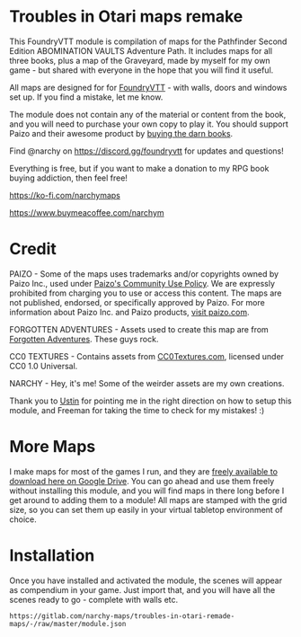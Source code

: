 # Troubles in Otari maps remake

This FoundryVTT module is compilation of maps for the Pathfinder Second Edition ABOMINATION VAULTS Adventure Path. It includes maps for all three books, plus a map of the Graveyard, made by myself for my own game - but shared with everyone in the hope that you will find it useful.

All maps are designed for for [FoundryVTT](https://foundryvtt.com/) - with walls, doors and windows set up. If you find a mistake, let me know. 

The module does not contain any of the material or content from the book, and you will need to purchase your own copy to play it. You should support Paizo and their awesome product by [buying the darn books](https://paizo.com/products/btq026k1/discuss?Pathfinder-Adventure-Troubles-in-Otari).

Find @narchy on https://discord.gg/foundryvtt for updates and questions!

Everything is free, but if you want to make a donation to my RPG book buying addiction, then feel free!

https://ko-fi.com/narchymaps

https://www.buymeacoffee.com/narchym

# Credit

PAIZO - Some of the maps uses trademarks and/or copyrights owned by Paizo Inc., used under [Paizo's Community Use Policy](https://www.paizo.com/communityuse). We are expressly prohibited from charging you to use or access this content. The maps are not published, endorsed, or specifically approved by Paizo. For more information about Paizo Inc. and Paizo products, [visit paizo.com](http://www.paizo.com).

FORGOTTEN ADVENTURES - Assets used to create this map are from [Forgotten Adventures](https://www.forgotten-adventures.net/info/). These guys rock.

CC0 TEXTURES - Contains assets from [CC0Textures.com](https://www.CC0Textures.com), licensed under CC0 1.0 Universal.

NARCHY - Hey, it's me! Some of the weirder assets are my own creations.

Thank you to [Ustin](https://gitlab.com/Ustin/) for pointing me in the right direction on how to setup this module, and Freeman for taking the time to check for my mistakes! :)

# More Maps

I make maps for most of the games I run, and they are [freely available to download here on Google Drive](https://drive.google.com/drive/folders/1x9nvVv0a54C1ecSoGtqDOaxoWVA8UJ5T?usp=sharing). You can go ahead and use them freely without installing this module, and you will find maps in there long before I get around to adding them to a module! All maps are stamped with the grid size, so you can set them up easily in your virtual tabletop environment of choice. 

# Installation

Once you have installed and activated the module, the scenes will appear as compendium in your game. Just import that, and you will have all the scenes ready to go - complete with walls etc. 

```
https://gitlab.com/narchy-maps/troubles-in-otari-remade-maps/-/raw/master/module.json
```



